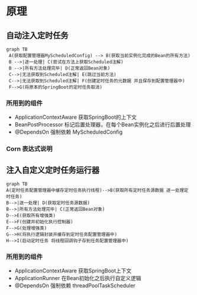 # 原理

## 自动注入定时任务

```mermaid
graph TB
 A(获取配置管理器MyScheduledConfig) --> B(获取当前实例化完成的Bean的所有方法)
 B -->|逐一处理| C(尝试在方法上获取Scheduled注解)
 B -->|所有方法处理完毕| D(正常返回Bean对象)
 C-->|无法获取到Scheduled注解| E(跳过当前方法)
 C-->|无法获取到Scheduled注解| F(创建定时任务的元数据 并且保存到配置管理器中)
 F-->G(将原本的SpringBoot的定时任务取消)
```

### 所用到的组件

- ApplicationContextAware 获取SpringBoot的上下文
- BeanPostProcessor 标记后置处理器，在每个Bean实例化之后进行后置处理
- @DependsOn 强制依赖 MyScheduledConfig

### Corn 表达式说明

## 注入自定义定时任务运行器

``` mermaid
graph TB
A(定时任务配置管理器中缓存定时任务执行线程)-->B(获取所有定时任务源数据 逐一处理定时任务)
B-->|逐一处理| D(获取定时任务源数据)
B-->|所有方法处理完毕| C(正常返回Bean对象)
D-->E(获取所有增强类)
E-->F(创建并初始化执行控制器)
F-->G(处理增强类)
G-->H(将执行逻辑封装并缓存到定时任务配置管理器中)
H-->I(启动定时任务 将线程回调钩子存到任务配置管理器中)
```

### 所用到的组件

- ApplicationContextAware 获取SpringBoot上下文
- ApplicationRunner 在Bean初始化之后执行自定义逻辑
- @DependsOn 强制依赖 threadPoolTaskScheduler